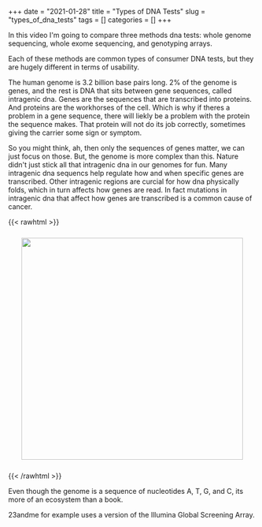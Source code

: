 +++ 
date = "2021-01-28"
title = "Types of DNA Tests"
slug = "types_of_dna_tests"
tags = []
categories = []
+++

In this video I'm going to compare three methods dna tests: whole genome sequencing, whole exome sequencing, and genotyping arrays.

Each of these methods are common types of consumer DNA tests, but they are hugely different in terms of usability.

The human genome is 3.2 billion base pairs long. 2% of the genome is genes, and the rest is DNA that sits between gene sequences, called intragenic dna. Genes are the sequences that are transcribed into proteins. And proteins are the workhorses of the cell. Which is why if theres a problem in a gene sequence, there will liekly be a problem with the protein the sequence makes. That protein will not do its job correctly, sometimes giving the carrier some sign or symptom.

So you might think, ah, then only the sequences of genes matter, we can just focus on those. But, the genome is more complex than this. Nature didn't just stick all that intragenic dna in our genomes for fun. Many intragenic dna sequencs help regulate how and when specific genes are transcribed. Other intragenic regions are curcial for how dna physically folds, which in turn affects how genes are read. In fact mutations in intragenic dna that affect how genes are transcribed is a common cause of cancer.

{{< rawhtml >}}

<p style="text-align:center;">
    <img src="/images/dance.jpeg" style="height:450px; padding: 10px;">
</p>
{{< /rawhtml >}}

Even though the genome is a sequence of nucleotides A, T, G, and C, its more of an ecosystem than a book.

23andme for example uses a version of the Illumina Global Screening Array.
